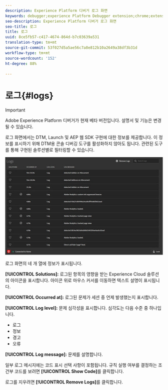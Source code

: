 ```yaml
---
description: Experience Platform 디버거 로그 화면
keywords: debugger;experience Platform Debugger extension;chrome;extension;logs
seo-description: Experience Platform 디버거 로그 화면
seo-title: 로그
title: 로그
uuid: 8ce5fb57-c417-4674-864d-b7c03639a531
translation-type: tm+mt
source-git-commit: 53f027d5a5ae56c7a8e812b10a2649a38df3b31d
workflow-type: tm+mt
source-wordcount: '152'
ht-degree: 88%

---
```



# 로그{#logs}

>[!IMPORTANT]
>
>Adobe Experience Platform 디버거가 현재 베타 버전입니다. 설명서 및 기능은 변경될 수 있습니다.

로그 화면에서는 DTM, Launch 및 AEP 웹 SDK 구현에 대한 정보를 제공합니다. 이 정보를 표시하기 위해 DTM용 콘솔 디버깅 도구를 활성화하지 않아도 됩니다. 관련된 도구를 통해 구현된 솔루션별로 필터링할 수 있습니다.

![](assets/logs.jpg)

로그 화면의 네 개 열에 정보가 표시됩니다.

**[!UICONTROL Solutions]:** 로그된 항목의 영향을 받는 Experience Cloud 솔루션의 아이콘을 표시합니다. 아이콘 위로 마우스 커서를 이동하면 텍스트 설명이 표시됩니다.

**[!UICONTROL Occurred at]:** 로그된 문제가 세션 중 언제 발생했는지 표시합니다.

**[!UICONTROL Log level]:** 문제 심각성을 표시합니다. 심각도는 다음 수준 중 하나입니다.

* 로그
* 정보
* 경고
* 오류

**[!UICONTROL Log message]:** 문제를 설명합니다.

일부 로그 메시지에는 코드 표시 선택 사항이 포함됩니다. 규칙 실행 여부를 결정하는 조건부 코드를 보려면 **[!UICONTROL Show Code]**&#x200B;를 클릭합니다.

로그를 지우려면 **[!UICONTROL Remove Logs]**&#x200B;를 클릭합니다.
